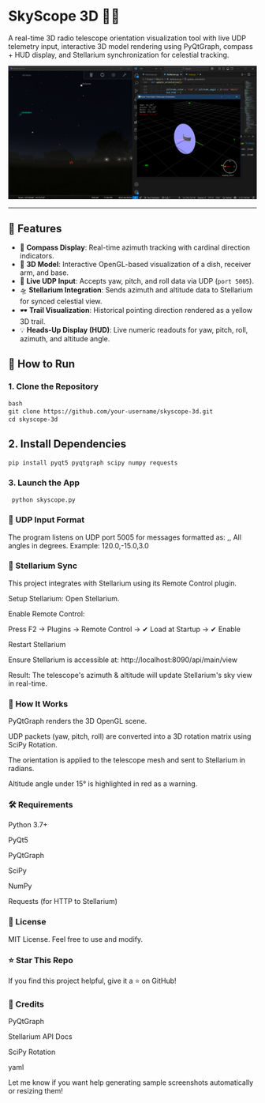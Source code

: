 # SkyScope 3D 📡🌌

A real-time 3D radio telescope orientation visualization tool with live UDP telemetry input, interactive 3D model rendering using PyQtGraph, compass + HUD display, and Stellarium synchronization for celestial tracking.

![screenshot](screenshots/main_view.png)

---

## 🔭 Features

- 🧭 **Compass Display**: Real-time azimuth tracking with cardinal direction indicators.
- 🎯 **3D Model**: Interactive OpenGL-based visualization of a dish, receiver arm, and base.
- 📡 **Live UDP Input**: Accepts yaw, pitch, and roll data via UDP (`port 5005`).
- 🛸 **Stellarium Integration**: Sends azimuth and altitude data to Stellarium for synced celestial view.
- 🕶️ **Trail Visualization**: Historical pointing direction rendered as a yellow 3D trail.
- 💡 **Heads-Up Display (HUD)**: Live numeric readouts for yaw, pitch, roll, azimuth, and altitude angle.


## 🚀 How to Run

### 1. Clone the Repository

    bash
    git clone https://github.com/your-username/skyscope-3d.git
    cd skyscope-3d

## 2. Install Dependencies
    pip install pyqt5 pyqtgraph scipy numpy requests

### 3. Launch the App
     python skyscope.py

### 📡 UDP Input Format
  The program listens on UDP port 5005 for messages formatted as:
  <yaw>,<pitch>,<roll>
  All angles in degrees.
  Example:
  120.0,-15.0,3.0
  
### 🌠 Stellarium Sync
  This project integrates with Stellarium using its Remote Control plugin.
  
  Setup Stellarium:
  Open Stellarium.
  
  Enable Remote Control:
  
  Press F2 → Plugins → Remote Control → ✔ Load at Startup → ✔ Enable
  
  Restart Stellarium
  
  Ensure Stellarium is accessible at:
  http://localhost:8090/api/main/view
  
  Result:
  The telescope's azimuth & altitude will update Stellarium's sky view in real-time.

### 🧠 How It Works
  PyQtGraph renders the 3D OpenGL scene.
  
  UDP packets (yaw, pitch, roll) are converted into a 3D rotation matrix using SciPy Rotation.
  
  The orientation is applied to the telescope mesh and sent to Stellarium in radians.
  
  Altitude angle under 15° is highlighted in red as a warning.


### 🛠️ Requirements
  Python 3.7+
  
  PyQt5
  
  PyQtGraph
  
  SciPy
  
  NumPy
  
  Requests (for HTTP to Stellarium)

### 📄 License
  MIT License. Feel free to use and modify.

### ⭐ Star This Repo
  If you find this project helpful, give it a ⭐ on GitHub!

### 🙌 Credits
  PyQtGraph
  
  Stellarium API Docs
  
  SciPy Rotation

  yaml

Let me know if you want help generating sample screenshots automatically or resizing them!







